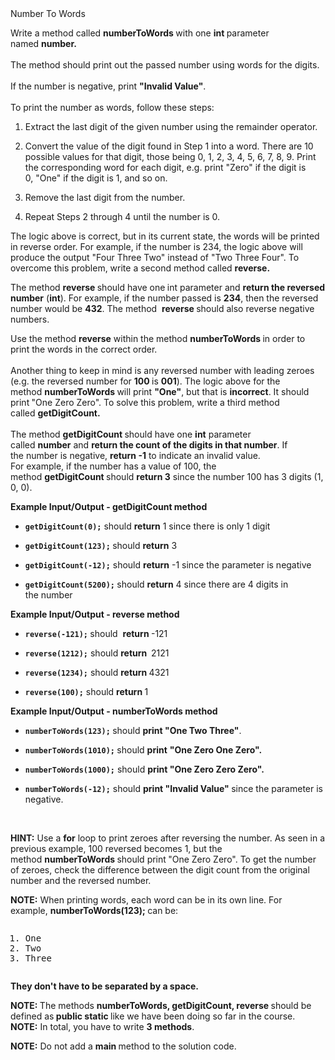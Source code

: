 <div class="instructions--content--1JI0g"><div class="instructions--title--3vSDk" data-purpose="exercise-title">Number To Words</div><div class="instructions--description--2Qd_w"><p>Write a method called&nbsp;<strong>numberToWords&nbsp;</strong>with one&nbsp;<strong>int&nbsp;</strong>parameter named&nbsp;<strong>number.<br><br></strong>The method should print out the passed&nbsp;number using words for the digits.<strong><br><br></strong>If the&nbsp;number is negative, print&nbsp;<strong>"Invalid Value"</strong>.<br><br>To print the number as words, follow these steps:</p><ol><li><p>Extract the last digit of the given number&nbsp;using the remainder operator.&nbsp;</p></li><li><p>Convert the value of the digit&nbsp;found in Step 1 into a word. There are 10 possible values for that digit, those being 0, 1, 2, 3, 4, 5, 6, 7, 8, 9. Print the corresponding word for each digit, e.g. print "Zero" if the digit is 0,&nbsp;"One" if the digit is 1, and so on.</p></li><li><p>Remove the&nbsp;last digit from the&nbsp;number.</p></li><li><p>Repeat Steps 2 through 4 until the number is 0.</p></li></ol><p>The logic above is correct, but in its current state, the words will be printed in reverse order. For example, if the number is 234, the logic above will produce the output "Four Three Two" instead of "Two Three Four". To overcome this problem, write a second method called&nbsp;<strong>reverse.</strong></p><p>The method&nbsp;<strong>reverse&nbsp;</strong>should have&nbsp;one<strong>&nbsp;</strong>int&nbsp;parameter and&nbsp;<strong>return the reversed number</strong>&nbsp;(<strong>int</strong>). For example, if the number passed&nbsp;is&nbsp;<strong>234</strong>, then the reversed number would be&nbsp;<strong>432</strong>.&nbsp;The method&nbsp;&nbsp;<strong>reverse&nbsp;</strong>should also reverse negative numbers.</p><p>Use the method&nbsp;<strong>reverse</strong>&nbsp;within the method&nbsp;<strong>numberToWords&nbsp;</strong>in order to print the words in the correct order.<br><br>Another thing to keep in mind is any reversed number with leading zeroes (e.g. the reversed number for&nbsp;<strong>100&nbsp;</strong>is&nbsp;<strong>001</strong>). The logic above for the method&nbsp;<strong>numberToWords&nbsp;</strong>will print&nbsp;<strong>"One"</strong>, but that is&nbsp;<strong>incorrect</strong>. It&nbsp;should print<strong>&nbsp;</strong>"One Zero Zero". To solve this problem, write a third method called&nbsp;<strong>getDigitCount.&nbsp;<br><br></strong>The method&nbsp;<strong>getDigitCount&nbsp;</strong>should have&nbsp;one&nbsp;<strong>int</strong>&nbsp;parameter called&nbsp;<strong>number</strong>&nbsp;and&nbsp;<strong>return the count of the digits in that number</strong>. If the&nbsp;number is negative,&nbsp;<strong>return -1</strong>&nbsp;to indicate an invalid value.<br>For example, if the number has a value of&nbsp;100, the method&nbsp;<strong>getDigitCount&nbsp;</strong>should&nbsp;<strong>return 3</strong>&nbsp;since the&nbsp;number 100 has 3 digits (1, 0, 0).</p><p><strong>Example Input/Output -&nbsp;getDigitCount method</strong></p><ul><li><p><code><strong>getDigitCount(0);</strong></code>&nbsp;should&nbsp;<strong>return</strong>&nbsp;1&nbsp;since there is only 1 digit</p></li><li><p><code><strong>getDigitCount(123);</strong></code><strong>&nbsp;</strong>should&nbsp;<strong>return</strong>&nbsp;3</p></li><li><p><code><strong>getDigitCount(-12);</strong></code>&nbsp;should&nbsp;<strong>return</strong>&nbsp;-1 since the parameter is negative</p></li><li><p><code><strong>getDigitCount(5200);</strong></code><strong>&nbsp;</strong>should&nbsp;<strong>return</strong>&nbsp;4 since there are 4 digits in the&nbsp;number</p></li></ul><p><strong>Example Input/Output - reverse method</strong></p><ul><li><p><code><strong>reverse(-121);</strong></code><strong>&nbsp;</strong>should&nbsp;&nbsp;<strong>return&nbsp;</strong>-121</p></li><li><p><code><strong>reverse(1212);</strong></code>&nbsp;should&nbsp;<strong>return&nbsp;&nbsp;</strong>2121</p></li><li><p><code><strong>reverse(1234);</strong></code>&nbsp;should&nbsp;<strong>return&nbsp;</strong>4321</p></li><li><p><code><strong>reverse(100);</strong></code>&nbsp;should&nbsp;<strong>return&nbsp;</strong>1</p></li></ul><p><strong>Example Input/Output - numberToWords method</strong></p><ul><li><p><code><strong>numberToWords(123);</strong></code><strong>&nbsp;</strong>should&nbsp;<strong>print&nbsp;"One Two Three"</strong>.</p></li><li><p><code><strong>numberToWords(1010);</strong></code><strong>&nbsp;</strong>should&nbsp;<strong>print</strong>&nbsp;<strong>"One Zero One Zero".</strong></p></li><li><p><code><strong>numberToWords(1000);</strong></code>&nbsp;should&nbsp;<strong>print&nbsp;"One Zero Zero Zero".</strong></p></li><li><p><code><strong>numberToWords(-12);</strong></code>&nbsp;should&nbsp;<strong>print&nbsp;"Invalid Value"&nbsp;</strong>since the&nbsp;parameter is negative.</p></li></ul><p><br></p><p><strong>HINT:</strong>&nbsp;Use a&nbsp;<strong>for</strong>&nbsp;loop to print zeroes after reversing the number. As seen in a previous example, 100 reversed becomes 1, but the method&nbsp;<strong>numberToWords&nbsp;</strong>should print<strong>&nbsp;</strong>"One Zero Zero". To get the number of zeroes, check the difference between the&nbsp;digit count from the&nbsp;original number and the reversed number.&nbsp;</p><p><strong>NOTE:</strong>&nbsp;When printing words,&nbsp;each word can be in its own line. For example,&nbsp;<strong>numberToWords(123);&nbsp;</strong>can be:</p><div class="ud-component--base-components--code-block" ng-non-bindable=""><div><pre class="prettyprint linenums prettyprinted" role="presentation" style=""><ol class="linenums"><li class="L0"><span class="typ">One</span></li><li class="L1"><span class="typ">Two</span></li><li class="L2"><span class="typ">Three</span></li></ol></pre></div></div><p><strong>They don't have to be separated by a space.</strong></p><p><strong>NOTE:&nbsp;</strong>The methods&nbsp;<strong>numberToWords, getDigitCount, reverse&nbsp;</strong>should be defined as<strong>&nbsp;public static&nbsp;</strong>like we have been doing so far in the course.&nbsp;<br><strong>NOTE:</strong>&nbsp;In total, you have to write&nbsp;<strong>3 methods</strong>.</p><p><strong>NOTE:</strong>&nbsp;Do not add a&nbsp;<strong>main&nbsp;</strong>method to the solution code.</p></div></div><div class="instructions--drag-handle--ocDGT"></div>